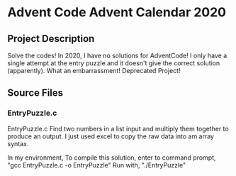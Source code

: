 # Advent Code Advent Calendar 2020
## Project Description
Solve the codes!
In 2020, I have no solutions for AdventCode!
I only have a single attempt at the entry puzzle and it doesn't give the correct solution (apparently). What an embarrassment!
Deprecated Project!

## Source Files
### EntryPuzzle.c
EntryPuzzle.c
Find two numbers in a list input and multiply them together to produce an output.
I just used excel to copy the raw data into am array syntax.

In my environment,
To compile this solution, enter to command prompt,
    "gcc EntryPuzzle.c -o EntryPuzzle"
Run with,
    "./EntryPuzzle"